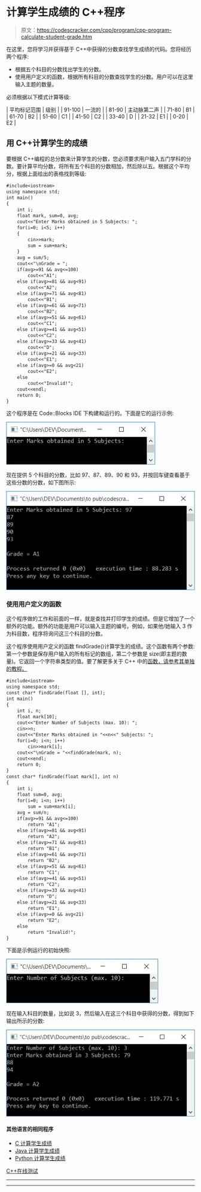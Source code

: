 # 计算学生成绩的 C++程序

> 原文：<https://codescracker.com/cpp/program/cpp-program-calculate-student-grade.htm>

在这里，您将学习并获得基于 C++中获得的分数查找学生成绩的代码。您将经历两个程序:

*   根据五个科目的分数找出学生的分数。
*   使用用户定义的函数，根据所有科目的分数查找学生的分数。用户可以在这里输入主题的数量。

必须根据以下模式计算等级:

| 平均标记范围 | 级别 |
| 91-100 | 一流的 |
| 81-90 | 主动脉第二声 |
| 71-80 | B1 |
| 61-70 | B2 |
| 51-60 | C1 |
| 41-50 | C2 |
| 33-40 | D |
| 21-32 | E1 |
| 0-20 | E2 |

## 用 C++计算学生的成绩

要根据 C++编程的总分数来计算学生的分数，您必须要求用户输入五门学科的分数。要计算平均分数，将所有五个科目的分数相加，然后除以五。根据这个平均分，根据上面给出的表格找到等级:

```
#include<iostream>
using namespace std;
int main()
{
    int i;
    float mark, sum=0, avg;
    cout<<"Enter Marks obtained in 5 Subjects: ";
    for(i=0; i<5; i++)
    {
        cin>>mark;
        sum = sum+mark;
    }
    avg = sum/5;
    cout<<"\nGrade = ";
    if(avg>=91 && avg<=100)
        cout<<"A1";
    else if(avg>=81 && avg<91)
        cout<<"A2";
    else if(avg>=71 && avg<81)
        cout<<"B1";
    else if(avg>=61 && avg<71)
        cout<<"B2";
    else if(avg>=51 && avg<61)
        cout<<"C1";
    else if(avg>=41 && avg<51)
        cout<<"C2";
    else if(avg>=33 && avg<41)
        cout<<"D";
    else if(avg>=21 && avg<33)
        cout<<"E1";
    else if(avg>=0 && avg<21)
        cout<<"E2";
    else
        cout<<"Invalid!";
    cout<<endl;
    return 0;
}
```

这个程序是在 Code::Blocks IDE 下构建和运行的。下面是它的运行示例:

![C++ program student grade](img/02300fa1281d25dffeb32c70160e8354.png)

现在提供 5 个科目的分数，比如 97、87、89、90 和 93，并按回车键查看基于这些分数的分数，如下图所示:

![find grade of student c++](img/252397239b9d5a28d41876c67c07d174.png)

### 使用用户定义的函数

这个程序做的工作和前面的一样，就是查找并打印学生的成绩。但是它增加了一个额外的功能。额外的功能是用户可以输入主题的编号。例如，如果他/她输入 3 作为科目数，程序将询问这三个科目的分数。

这个程序使用用户定义的函数 findGrade()计算学生的成绩。这个函数有两个参数:第一个参数是保存用户输入的所有标记的数组，第二个参数是 size(即主题的数量)。它返回一个字符串类型的值。要了解更多关于 C++ 中的[函数，请参考其单独的教程。](/cpp/cpp-functions.htm)

```
#include<iostream>
using namespace std;
const char* findGrade(float [], int);
int main()
{
    int i, n;
    float mark[10];
    cout<<"Enter Number of Subjects (max. 10): ";
    cin>>n;
    cout<<"Enter Marks obtained in "<<n<<" Subjects: ";
    for(i=0; i<n; i++)
        cin>>mark[i];
    cout<<"\nGrade = "<<findGrade(mark, n);
    cout<<endl;
    return 0;
}
const char* findGrade(float mark[], int n)
{
    int i;
    float sum=0, avg;
    for(i=0; i<n; i++)
        sum = sum+mark[i];
    avg = sum/n;
    if(avg>=91 && avg<=100)
        return "A1";
    else if(avg>=81 && avg<91)
        return "A2";
    else if(avg>=71 && avg<81)
        return "B1";
    else if(avg>=61 && avg<71)
        return "B2";
    else if(avg>=51 && avg<61)
        return "C1";
    else if(avg>=41 && avg<51)
        return "C2";
    else if(avg>=33 && avg<41)
        return "D";
    else if(avg>=21 && avg<33)
        return "E1";
    else if(avg>=0 && avg<21)
        return "E2";
    else
        return "Invalid!";
}
```

下面是示例运行的初始快照:

![find student grade using function c++](img/9772d17c5da513a748ed31f178bbd4a5.png)

现在输入科目的数量，比如说 3，然后输入在这三个科目中获得的分数，得到如下输出所示的分数:

![student grade program c++](img/a2b69c0b3940c5cc821fc202e2576441.png)

#### 其他语言的相同程序

*   [C 计算学生成绩](/c/program/c-program-calculate-student-grade.htm)
*   [Java 计算学生成绩](/java/program/java-program-calculate-student-grade.htm)
*   [Python 计算学生成绩](/python/program/python-program-calculate-student-grade.htm)

[C++在线测试](/exam/showtest.php?subid=3)

* * *

* * *